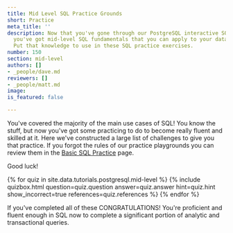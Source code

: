 ```yaml
---
title: Mid Level SQL Practice Grounds
short: Practice
meta_title: ''
description: Now that you've gone through our PostgreSQL interactive SQL tutorials,
  you've got mid-level SQL fundamentals that you can apply to your data and databases.
  Put that knowledge to use in these SQL practice exercises.
number: 150
section: mid-level
authors: []
- _people/dave.md
reviewers: []
- _people/matt.md
image: 
is_featured: false

---
```

You've covered the majority of the main use cases of SQL!  You know the stuff, but now you've got some practicing to do to become really fluent and skilled at it.  Here we've constructed a large list of challenges to give you that practice.  If you forgot the rules of our practice playgrounds you can review them in the [Basic SQL Practice](../basic-practice/) page.

Good luck!

{% for quiz in site.data.tutorials.postgresql.mid-level %}
  {% include quizbox.html
    question=quiz.question
    answer=quiz.answer
    hint=quiz.hint
    show_incorrect=true
    references=quiz.references
    %}
{% endfor %}


If you've completed all of these CONGRATULATIONS!  You're proficient and fluent enough in SQL now to complete a significant portion of analytic and transactional queries.